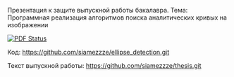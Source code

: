 Презентация к защите выпускной работы бакалавра.
Тема: Программная реализация алгоритмов поиска аналитических кривых на изображении

[![PDF Status](https://www.sharelatex.com/github/repos/siamezzze/bachelor_presentation/builds/latest/badge.svg)](https://www.sharelatex.com/github/repos/siamezzze/bachelor_presentation/builds/latest/output.pdf)

Код: https://github.com/siamezzze/ellipse_detection.git

Текст выпускной работы: https://github.com/siamezzze/thesis.git
